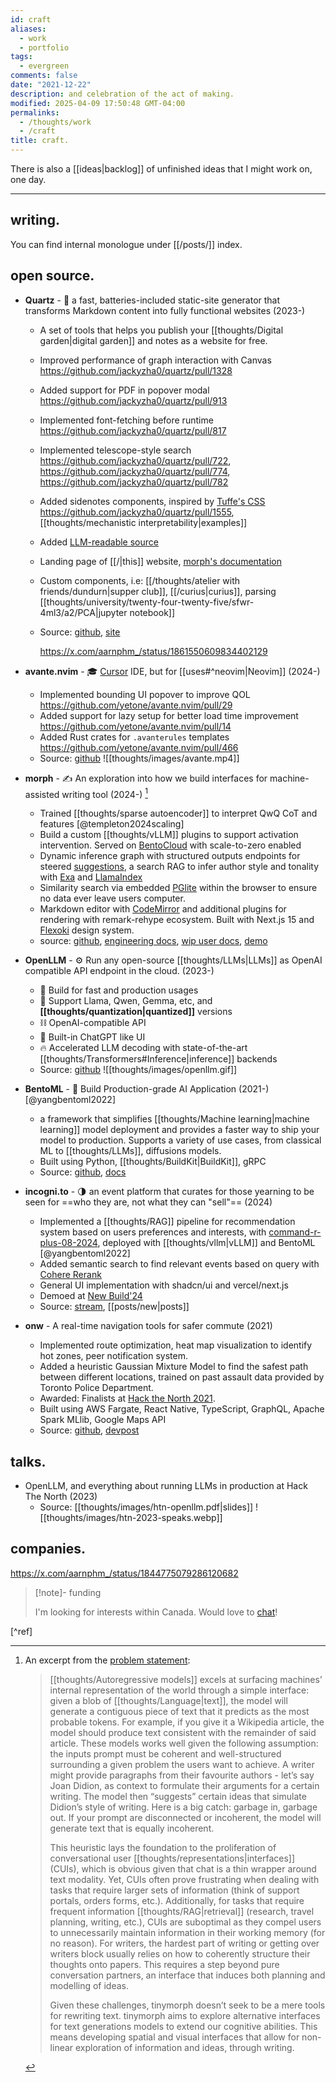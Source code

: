```yaml
---
id: craft
aliases:
  - work
  - portfolio
tags:
  - evergreen
comments: false
date: "2021-12-22"
description: and celebration of the act of making.
modified: 2025-04-09 17:50:48 GMT-04:00
permalinks:
  - /thoughts/work
  - /craft
title: craft.
---
```


There is also a [[ideas|backlog]] of unfinished ideas that I might work on, one day.

---

## writing.

You can find internal monologue under [[/posts/]] index.

## open source.

- **Quartz** - :seedling: a fast, batteries-included static-site generator that transforms Markdown content into fully functional websites (2023-)

  - A set of tools that helps you publish your [[thoughts/Digital garden|digital garden]] and notes as a website for free.
  - Improved performance of graph interaction with Canvas https://github.com/jackyzha0/quartz/pull/1328
  - Added support for PDF in popover modal https://github.com/jackyzha0/quartz/pull/913
  - Implemented font-fetching before runtime https://github.com/jackyzha0/quartz/pull/817
  - Implemented telescope-style search https://github.com/jackyzha0/quartz/pull/722, https://github.com/jackyzha0/quartz/pull/774, https://github.com/jackyzha0/quartz/pull/782
  - Added sidenotes components, inspired by [Tuffe's CSS](https://edwardtufte.github.io/tufte-css/) https://github.com/jackyzha0/quartz/pull/1555, [[thoughts/mechanistic interpretability|examples]]
  - Added [LLM-readable source](https://x.com/aarnphm_/status/1857955302110376342)
  - Landing page of [[/|this]] website, [morph's documentation](https://tinymorph.aarnphm.xyz)
  - Custom components, i.e: [[/thoughts/atelier with friends/dundurn|supper club]], [[/curius|curius]], parsing [[thoughts/university/twenty-four-twenty-five/sfwr-4ml3/a2/PCA|jupyter notebook]]
  - Source: [github](https://github.com/jackyzha0/quartz), [site](https://quartz.jzhao.xyz/)

    https://x.com/aarnphm_/status/1861550609834402129

- **avante.nvim** - :mortar_board: [Cursor](https://www.cursor.com/) IDE, but for [[uses#^neovim|Neovim]] (2024-)

  - Implemented bounding UI popover to improve QOL https://github.com/yetone/avante.nvim/pull/29
  - Added support for lazy setup for better load time improvement https://github.com/yetone/avante.nvim/pull/14
  - Added Rust crates for `.avanterules` templates https://github.com/yetone/avante.nvim/pull/466
  - Source: [github](https://github.com/yetone/avante.nvim)
    ![[thoughts/images/avante.mp4]]

- **morph** - :writing_hand: An exploration into how we build interfaces for machine-assisted writing tool (2024-) [^tinymorph]

  - Trained [[thoughts/sparse autoencoder]] to interpret QwQ CoT and features [@templeton2024scaling]
  - Build a custom [[thoughts/vLLM]] plugins to support activation intervention. Served on [BentoCloud](https://bentoml.com/cloud) with scale-to-zero enabled
  - Dynamic inference graph with structured outputs endpoints for steered [suggestions](https://github.com/aarnphm/morph/blob/cd5f916776273aea5d27c5ed08e300e3ca04a1f5/python/asteraceae/service.py#L748), a search RAG to infer author style and tonality with [Exa](https://exa.ai) and [LlamaIndex](https://www.llamaindex.ai/)
  - Similarity search via embedded [PGlite](https://pglite.dev/) within the browser to ensure no data ever leave users computer.
  - Markdown editor with [CodeMirror](https://codemirror.net/6/doc/manual.html) and additional plugins for rendering with remark-rehype ecosystem. Built with Next.js 15 and [Flexoki](https://stephango.com/flexoki) design system.
  - source: [github](https://github.com/aarnphm/morph), [engineering docs](https://engineering.morph-editor.app/), [wip user docs](https://docs.morph-editor.app), [demo](https://morph-editor.app)

- **OpenLLM** - :gear: Run any open-source [[thoughts/LLMs|LLMs]] as OpenAI compatible API endpoint in the cloud. (2023-)

  - 🔬 Build for fast and production usages
  - 🚂 Support Llama, Qwen, Gemma, etc, and **[[thoughts/quantization|quantized]]** versions
  - ⛓️ OpenAI-compatible API
  - 💬 Built-in ChatGPT like UI
  - 🔥 Accelerated LLM decoding with state-of-the-art [[thoughts/Transformers#Inference|inference]] backends
  - Source: [github](https://github.com/bentoml/openllm)
    ![[thoughts/images/openllm.gif]]

- **BentoML** - :bento: Build Production-grade AI Application (2021-) [@yangbentoml2022]

  - a framework that simplifies [[thoughts/Machine learning|machine learning]] model deployment and provides a faster way to ship your model to production. Supports a variety of use cases, from classical ML to [[thoughts/LLMs]], diffusions models.
  - Built using Python, [[thoughts/BuildKit|BuildKit]], gRPC
  - Source: [github](https://github.com/bentoml/bentoml), [docs](https://docs.bentoml.com)

- **incogni.to** - :last_quarter_moon: an event platform that curates for those yearning to be seen for ==who they are, not what they can "sell"== (2024)

  - Implemented a [[thoughts/RAG]] pipeline for recommendation system based on users preferences and interests, with [command-r-plus-08-2024](https://huggingface.co/CohereForAI/c4ai-command-r-plus), deployed with [[thoughts/vllm|vLLM]] and BentoML [@yangbentoml2022]
  - Added semantic search to find relevant events based on query with [Cohere Rerank](https://cohere.com/rerank)
  - General UI implementation with shadcn/ui and vercel/next.js
  - Demoed at [New Build'24](https://x.com/newsystems_/status/1828455648377327976)
  - Source: [stream](https://x.com/i/broadcasts/1OwxWNvzRejJQ), [[posts/new|posts]]

- **onw** - A real-time navigation tools for safer commute (2021)
  - Implemented route optimization, heat map visualization to identify hot zones, peer notification system.
  - Added a heuristic Gaussian Mixture Model to find the safest path between different locations, trained on past assault data provided by Toronto Police Department.
  - Awarded: Finalists at [Hack the North 2021](https://devpost.com/software/twogether).
  - Built using AWS Fargate, React Native, TypeScript, GraphQL, Apache Spark MLlib, Google Maps API
  - Source: [github](https://github.com/tiproad/omw), [devpost](https://devpost.com/software/twogether)

[^tinymorph]:
    An excerpt from the [problem statement](https://tinymorph.aarnphm.xyz/ProblemStatementAndGoals/ProblemStatement):

    > [[thoughts/Autoregressive models]] excels at surfacing machines’ internal representation of the world through a simple interface: given a blob of [[thoughts/Language|text]], the model will generate a contiguous piece of text that it predicts as the most probable tokens. For example, if you give it a Wikipedia article, the model should produce text consistent with the remainder of said article. These models works well given the following assumption: the inputs prompt must be coherent and well-structured surrounding a given problem the users want to achieve. A writer might provide paragraphs from their favourite authors - let’s say Joan Didion, as context to formulate their arguments for a certain writing. The model then “suggests” certain ideas that simulate Didion’s style of writing. Here is a big catch: garbage in, garbage out. If your prompt are disconnected or incoherent, the model will generate text that is equally incoherent.
    >
    > This heuristic lays the foundation to the proliferation of conversational user [[thoughts/representations|interfaces]] (CUIs), which is obvious given that chat is a thin wrapper around text modality. Yet, CUIs often prove frustrating when dealing with tasks that require larger sets of information (think of support portals, orders forms, etc.). Additionally, for tasks that require frequent information [[thoughts/RAG|retrieval]] (research, travel planning, writing, etc.), CUIs are suboptimal as they compel users to unnecessarily maintain information in their working memory (for no reason). For writers, the hardest part of writing or getting over writers block usually relies on how to coherently structure their thoughts onto papers. This requires a step beyond pure conversation partners, an interface that induces both planning and modelling of ideas.
    >
    > Given these challenges, tinymorph doesn’t seek to be a mere tools for rewriting text. tinymorph aims to explore alternative interfaces for text generations models to extend our cognitive abilities. This means developing spatial and visual interfaces that allow for non-linear exploration of information and ideas, through writing.

## talks.

- OpenLLM, and everything about running LLMs in production at Hack The North (2023)
  - Source: [[thoughts/images/htn-openllm.pdf|slides]]
    ![[thoughts/images/htn-2023-speaks.webp]]

## companies.

https://x.com/aarnphm_/status/1844775079286120682

> [!note]- funding
>
> I'm looking for interests within Canada. Would love to [chat](mailto:contact@aarnphm.xyz)!

[^ref]
